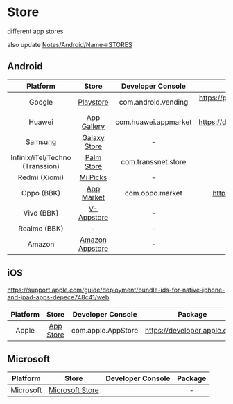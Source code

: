 # Store
different app stores

also update [Notes/Android/Name->STORES](https://github.com/shanraisshan/Notes/tree/main/Android/Name#android-store)

## Android

| Platform  | Store | Developer Console | Package |
| :---:  | :---:  |  :---:  | :---:  |
| Google | [Playstore](Playstore) |com.android.vending|https://play.google.com/console/u/4/developers/7640886278317067267/app-list|
| Huawei | [App Gallery](App-Gallery) |com.huawei.appmarket|https://developer.huawei.com/consumer/en/service/josp/agc/index.html#/myApp|
| Samsung | [Galaxy Store](Galaxy-Store) |-|https://developer.samsung.com/galaxy-store|
| Infinix/iTel/Techno (Transsion) | [Palm Store](Palm-Store)|com.transsnet.store|https://dev.transsion.com/admin-application/manage/list|
| Redmi (Xiomi) | [Mi Picks](Mi-Picks)|- |https://global.developer.mi.com/home|
| Oppo (BBK) | [App Market](App-Market) |com.oppo.market|https://developers.oppomobile.com/user/admin#/resource/list?type=app|
| Vivo (BBK) | [V-Appstore](V-Appstore)|- |https://developer.vivo.com/home|
| Realme (BBK)|-|-|-|
| Amazon | [Amazon Appstore](Amazon-Appstore)|- |https://developer.amazon.com/|

## iOS
https://support.apple.com/guide/deployment/bundle-ids-for-native-iphone-and-ipad-apps-depece748c41/web

| Platform  | Store | Developer Console | Package |
| :---:  | :---:  |  :---:  | :---:  |
| Apple | [App Store](App-Store) |com.apple.AppStore|https://developer.apple.com/|

## Microsoft

| Platform  | Store | Developer Console | Package |
| :---:  | :---:  |  :---:  | :---:  |
| Microsoft | [Microsoft Store](Microsoft-Store) ||-|


